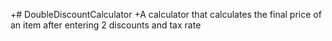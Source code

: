 +# DoubleDiscountCalculator
 +A calculator that calculates the final price of an item after entering 2 discounts and tax rate 
